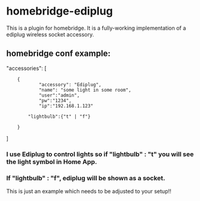 # homebridge-ediplug

This is a plugin for homebridge. It is a fully-working implementation of a ediplug wireless socket accessory.

## homebridge conf example:
 "accessories": [
 
        {
                "accessory": "Ediplug",
                "name": "some light in some room",
                "user":"admin",
                "pw":"1234",
                "ip":"192.168.1.123"
	
	        "lightbulb":{"t" | "f"}  
                
        }
 ]


### I use Ediplug to control lights so if "lightbulb" : "t" you will see the light symbol in Home App.
### If "lightbulb" : "f", ediplug will be shown as a socket.

This is just an example which needs to be adjusted to your setup!!
